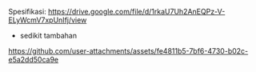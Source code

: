 Spesifikasi: https://drive.google.com/file/d/1rkaU7Uh2AnEQPz-V-ELyWcmV7xpUnIfj/view
+ sedikit tambahan



https://github.com/user-attachments/assets/fe4811b5-7bf6-4730-b02c-e5a2dd50ca9e




